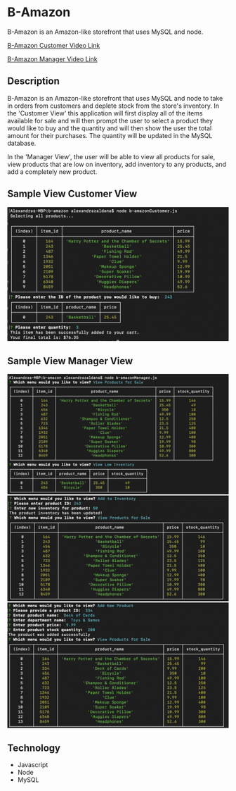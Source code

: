 # B-Amazon

B-Amazon is an Amazon-like storefront that uses MySQL and node.

[B-Amazon Customer Video Link](https://drive.google.com/file/d/1J1J2NAZ_wflPGD-Vd2zBXQsZFdYcpr0g/view "B-Amazon Customer Video Link")

[B-Amazon Manager Video Link](https://drive.google.com/file/d/1E3MdExNa7KmbLsZzrWYrhK8I_UG9CI4B/view "B-Amazon Manager Video Link")

## Description

B-Amazon is an Amazon-like storefront that uses MySQL and node to take in orders from customers and deplete stock from the store's inventory. In the 'Customer View' this application will first display all of the items available for sale and will then prompt the user to select a product they would like to buy and the quantity and will then show the user the total amount for their purchases. The quantity will be updated in the MySQL database. 

In the 'Manager View', the user will be able to view all products for sale, view products that are low on inventory, add inventory to any products, and add a completely new product. 
 

## Sample View Customer View

![B-Amazon Customer Screenshot](/images/screenshot-01.jpg/)

## Sample View Manager View
![B-Amazon Manager Screenshot](/images/screenshot-02.jpg/)
![B-Amazon Manager Screenshot](/images/screenshot-03.jpg/)
![B-Amazon Manager Screenshot](/images/screenshot-04.jpg/)


## Technology

+ Javascript
+ Node
+ MySQL